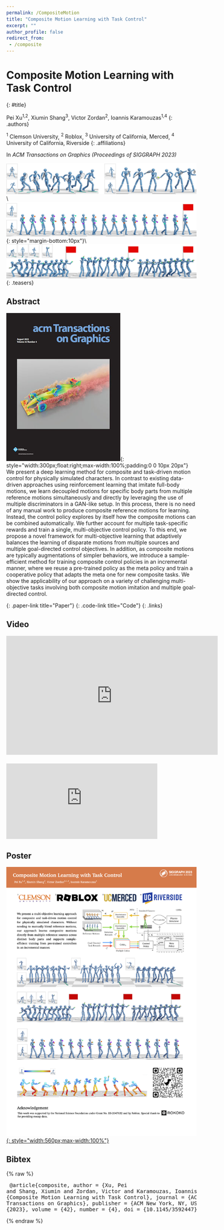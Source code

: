 ```yaml
---
permalink: /CompositeMotion
title: "Composite Motion Learning with Task Control"
excerpt: ""
author_profile: false
redirect_from: 
 - /composite
--- 
```



# Composite Motion Learning with Task Control
{: #title}

<span>Pei Xu<sup>1,2</sup></span>,
<span>Xiumin Shang<sup>3</sup></span>,
<span>Victor Zordan<sup>2</sup></span>,
<span>Ioannis Karamouzas<sup>1,4</sup></span>
{: .authors}

<span><sup>1</sup> Clemson University</span>, 
<span><sup>2</sup> Roblox</span>, 
<span><sup>3</sup> University of California, Merced</span>, 
<span><sup>4</sup> University of California, Riverside</span>
{: .affiliations}

In _ACM Transactions on Graphics (Proceedings of SIGGRAPH 2023)_

![](projects/CompositeMotion/teaser_tennis.png)\\
![](projects/CompositeMotion/teaser_juggling.png){: style="margin-bottom:10px"}\\
![](projects/CompositeMotion/teaser_aiming.png)
{: .teasers}

## Abstract
![](projects/CompositeMotion/3609020.cover.jpg){: style="width:300px;float:right;max-width:100%;padding:0 0 10px 20px"}
We present a deep learning method for composite and task-driven motion control for physically simulated characters. In contrast to existing data-driven approaches using reinforcement learning that imitate full-body motions, we learn decoupled motions for specific body parts from multiple reference motions simultaneously and directly by leveraging the use of multiple discriminators in a GAN-like setup. In this process, there is no need of any manual work to produce composite reference motions for learning. Instead, the control policy explores by itself how the composite motions can be combined automatically. We further account for multiple task-specific rewards and train a single, multi-objective control policy. To this end, we propose a novel framework for multi-objective learning that adaptively balances the learning of disparate motions from multiple sources and multiple goal-directed control objectives. In addition, as composite motions are typically augmentations of simpler behaviors, we introduce a sample-efficient method for training composite control policies in an incremental manner, where we reuse a pre-trained policy as the meta policy and train a cooperative policy that adapts the meta one for new composite tasks. We show the applicability of our approach on a variety of challenging multi-objective tasks involving both composite motion imitation and multiple goal-directed control.

[](https://arxiv.org/abs/2305.03286){: .paper-link title="Paper"}
[](https://github.com/xupei0610/CompositeMotion){: .code-link title="Code"}
{: .links}


## Video
<div style="max-width:560px">
<iframe width="560" height="315" src="https://www.youtube.com/embed/mcRAxwoTh3E" frameborder="0" allow="accelerometer; autoplay; clipboard-write; encrypted-media; gyroscope; picture-in-picture; web-share" allowfullscreen></iframe>
</div>
<div style="max-width:400px;margin-top:20px">
<iframe width="400" height="200" src="https://www.youtube.com/embed/VBZ2sDxvZQE?si=ZwYPpeqJAgEI0Ja4&amp;start=148"  frameborder="0" allow="accelerometer; autoplay; clipboard-write; encrypted-media; gyroscope; picture-in-picture; web-share" allowfullscreen></iframe>
</div>


## Poster
[![](projects/CompositeMotion/poster.png){: style="width:560px;max-width:100%"}](projects/CompositeMotion/poster.pdf)


## Bibtex
{% raw %}<pre class="bibtex">
@article{composite,
    author = {Xu, Pei and Shang, Xiumin and Zordan, Victor and Karamouzas, Ioannis},
    title = {Composite Motion Learning with Task Control},
    journal = {ACM Transactions on Graphics},
    publisher = {ACM New York, NY, USA},
    year = {2023},
    volume = {42},
    number = {4},
    doi = {10.1145/3592447}
}
</pre>{% endraw %}

